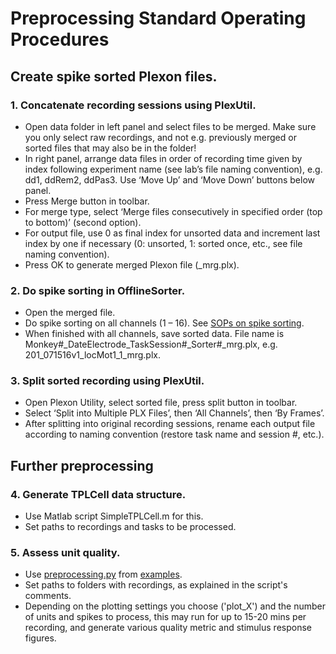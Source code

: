 # Preprocessing Standard Operating Procedures


## Create spike sorted Plexon files.

### 1. Concatenate recording sessions using PlexUtil.

- Open data folder in left panel and select files to be merged. Make sure you only select raw recordings, and not e.g. previously merged or sorted files that may also be in the folder!
- In right panel, arrange data files in order of recording time given by index following experiment name (see lab’s file naming convention), e.g. dd1, ddRem2, ddPas3. Use ‘Move Up’ and ‘Move Down’ buttons below panel.
- Press Merge button in toolbar.
- For merge type, select ‘Merge files consecutively in specified order (top to bottom)’ (second option). 
- For output file, use 0 as final index for unsorted data and increment last index by one if necessary (0: unsorted, 1: sorted once, etc., see file naming convention).
- Press OK to generate merged Plexon file (_mrg.plx).

### 2. Do spike sorting in OfflineSorter.

- Open the merged file.
- Do spike sorting on all channels (1 – 16). See [SOPs on spike sorting](https://github.com/davidsamu/seal/blob/master/doc/SOPs/Spike%20sorting%20SOPs.md).
- When finished with all channels, save sorted data. File name is Monkey#_DateElectrode_TaskSession#_Sorter#_mrg.plx, e.g. 201_071516v1_locMot1_1_mrg.plx.

### 3. Split sorted recording using PlexUtil.

- Open Plexon Utility, select sorted file, press split button in toolbar.
- Select ‘Split into Multiple PLX Files’, then ‘All Channels’, then ‘By Frames’.
- After splitting into original recording sessions, rename each output file according to naming convention (restore task name and session #, etc.).


## Further preprocessing

### 4. Generate TPLCell data structure.

- Use Matlab script SimpleTPLCell.m for this.
- Set paths to recordings and tasks to be processed.

### 5. Assess unit quality.

- Use [preprocessing.py](https://github.com/davidsamu/seal/blob/master/examples/preprocessing.py) from [examples](https://github.com/davidsamu/seal/tree/master/examples).
- Set paths to folders with recordings, as explained in the script's comments.
- Depending on the plotting settings you choose ('plot_X') and the number of units and spikes to process, this may run for up to 15-20 mins per recording, and generate various quality metric and stimulus response figures.

